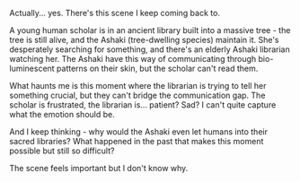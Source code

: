 Actually... yes. There's this scene I keep coming back to. 

A young human scholar is in an ancient library built into a massive tree - the tree is still alive, and the Ashaki (tree-dwelling species) maintain it. She's desperately searching for something, and there's an elderly Ashaki librarian watching her. The Ashaki have this way of communicating through bio-luminescent patterns on their skin, but the scholar can't read them.

What haunts me is this moment where the librarian is trying to tell her something crucial, but they can't bridge the communication gap. The scholar is frustrated, the librarian is... patient? Sad? I can't quite capture what the emotion should be. 

And I keep thinking - why would the Ashaki even let humans into their sacred libraries? What happened in the past that makes this moment possible but still so difficult?

The scene feels important but I don't know why.